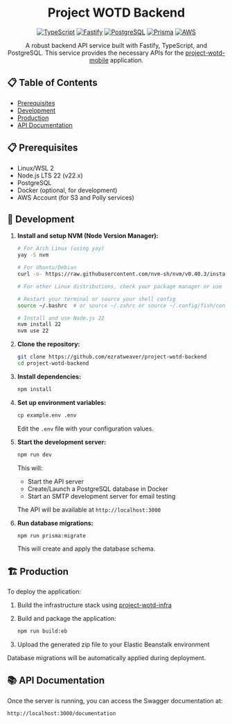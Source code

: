 <div align="center">

# Project WOTD Backend

[![TypeScript](https://img.shields.io/badge/TypeScript-007ACC?style=for-the-badge&logo=typescript&logoColor=white)](https://www.typescriptlang.org/)
[![Fastify](https://img.shields.io/badge/Fastify-000000?style=for-the-badge&logo=fastify&logoColor=white)](https://www.fastify.io/)
[![PostgreSQL](https://img.shields.io/badge/PostgreSQL-316192?style=for-the-badge&logo=postgresql&logoColor=white)](https://www.postgresql.org/)
[![Prisma](https://img.shields.io/badge/Prisma-2D3748?style=for-the-badge&logo=prisma&logoColor=white)](https://www.prisma.io/)
[![AWS](https://img.shields.io/badge/AWS-232F3E?style=for-the-badge&logo=amazon-aws&logoColor=white)](https://aws.amazon.com/)

</div>

<div align="center">

A robust backend API service built with Fastify, TypeScript, and PostgreSQL. This service provides the necessary APIs for the [project-wotd-mobile](https://github.com/ezratweaver/project-wotd-mobile) application.

</div>

## 📋 Table of Contents

- [Prerequisites](#-prerequisites)
- [Development](#-development)
- [Production](#%EF%B8%8F-production)
- [API Documentation](#-api-documentation)

## 📋 Prerequisites

- Linux/WSL 2
- Node.js LTS 22 (v22.x)
- PostgreSQL
- Docker (optional, for development)
- AWS Account (for S3 and Polly services)

## 🔧 Development

1. **Install and setup NVM (Node Version Manager):**

   ```bash
   # For Arch Linux (using yay)
   yay -S nvm

   # For Ubuntu/Debian
   curl -o- https://raw.githubusercontent.com/nvm-sh/nvm/v0.40.3/install.sh | bash

   # For other Linux distributions, check your package manager or use the curl method above

   # Restart your terminal or source your shell config
   source ~/.bashrc  # or source ~/.zshrc or source ~/.config/fish/config.fish

   # Install and use Node.js 22
   nvm install 22
   nvm use 22
   ```

2. **Clone the repository:**

   ```bash
   git clone https://github.com/ezratweaver/project-wotd-backend
   cd project-wotd-backend
   ```

3. **Install dependencies:**

   ```bash
   npm install
   ```

4. **Set up environment variables:**

   ```bash
   cp example.env .env
   ```

   Edit the `.env` file with your configuration values.

5. **Start the development server:**

   ```bash
   npm run dev
   ```

   This will:

   - Start the API server
   - Create/Launch a PostgreSQL database in Docker
   - Start an SMTP development server for email testing

   The API will be available at `http://localhost:3000`

6. **Run database migrations:**

   ```bash
   npm run prisma:migrate
   ```

   This will create and apply the database schema.

## 🏗️ Production

To deploy the application:

1. Build the infrastructure stack using [project-wotd-infra](https://github.com/ezratweaver/project-wotd-infra)
2. Build and package the application:

   ```bash
   npm run build:eb
   ```

3. Upload the generated zip file to your Elastic Beanstalk environment

Database migrations will be automatically applied during deployment.

## 📚 API Documentation

Once the server is running, you can access the Swagger documentation at:

```
http://localhost:3000/documentation
```
